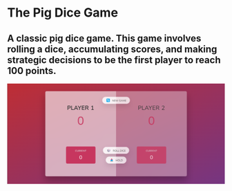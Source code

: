 # The Pig Dice Game

## A classic pig dice game. This game involves rolling a dice, accumulating scores, and making strategic decisions to be the first player to reach 100 points.

![Pig dice game](/pig-game.png 'In game image')
